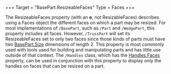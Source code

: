 +++
Target = "BasePart.ResizeableFaces"
Type = Faces
+++

The ResizeableFaces property (with an **e**, not ResizableFaces) describes using a Faces object the different faces on which a part may be resized. For most implementations of `/BasePart`, such as `/Part` and `/WedgePart`, this property includes all faces. However, `/TrussPart` will set its ResizeableFaces set to only two faces since those kinds of parts must have two [BasePart.Size](https://developer.roblox.com/api-reference/property/BasePart/Size) dimensions of length 2. This property is most commonly used with tools used for building and manipulating parts and has little use outside of that context. The `/Handles` class, which has the [Handles.Faces](https://developer.roblox.com/api-reference/property/Handles/Faces) property, can be used in conjunction with this property to display only the handles on faces that can be resized on a part.